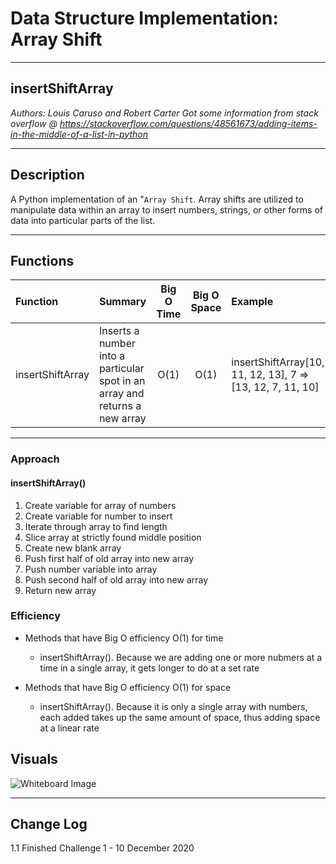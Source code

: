 # Data Structure Implementation: Array Shift
---

## insertShiftArray

*Authors: Louis Caruso and Robert Carter*
*Got some information from stack overflow @ https://stackoverflow.com/questions/48561673/adding-items-in-the-middle-of-a-list-in-python*

---

## Description

A Python implementation of an "`Array Shift`. Array shifts are utilized to manipulate data within an array to insert numbers, strings, or other forms of data into particular parts of the list.


---

## Functions

| Function | Summary | Big O Time | Big O Space | Example | 
| :----------- | :----------- | :-------------: | :-------------: | :----------- |
| insertShiftArray | Inserts a number into a particular spot in an array and returns a new array | O(1) | O(1) | insertShiftArray[10, 11, 12, 13], 7 => [13, 12, 7, 11, 10] |




---
### Approach

#### insertShiftArray()
1. Create variable for array of numbers
2. Create variable for number to insert
3. Iterate through array to find length
4. Slice array at strictly found middle position
5. Create new blank array
6. Push first half of old array into new array
7. Push number variable into array
8. Push second half of old array into new array
9. Return new array

### Efficiency
* Methods that have Big O efficiency O(1) for time
  * insertShiftArray(). Because we are adding one or more nubmers at a time in a single array, it gets longer to do at a set rate
  
* Methods that have Big O efficiency O(1) for space
  * insertShiftArray(). Because it is only a single array with numbers, each added takes up the same amount of space, thus adding space at a linear rate
  
  
## Visuals
![Whiteboard Image](../assets/whiteboard.png)



---

## Change Log
1.1 Finished Challenge 1 - 10 December 2020
